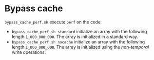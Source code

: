 # Bypass cache

`bypass_cache_perf.sh` execute `perf` on the code:
- `bypass_cache_perf.sh standard` initialize an array with the following length `1_000_000_000`. The array is initialized in a standard way.
- `bypass_cache_perf.sh nocache` initialize an array with the following length `1_000_000_000`.  The array is initialized using the *non-temporal* write operations.